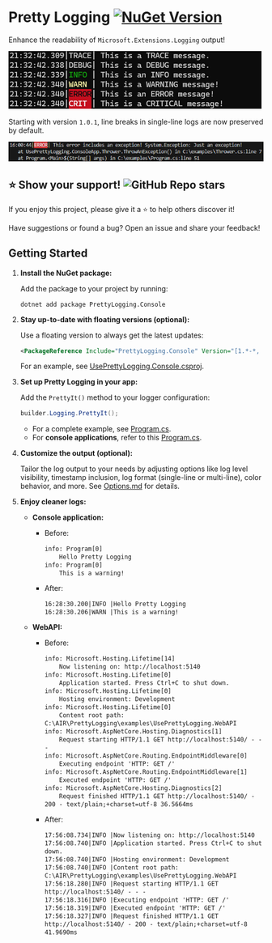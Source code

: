 # Pretty Logging [![NuGet Version](https://img.shields.io/nuget/vpre/PrettyLogging.Console?style=flat)](https://www.nuget.org/packages/PrettyLogging.Console)

Enhance the readability of `Microsoft.Extensions.Logging` output!

![Logging output example](https://raw.githubusercontent.com/xiaomi7732/PrettyLogging/main/docs/images/logging.png)

Starting with version `1.0.1`, line breaks in single-line logs are now preserved by default.

![Line break example](https://raw.githubusercontent.com/xiaomi7732/PrettyLogging/main/docs/images/line-breaker-message.png)

## ⭐ Show your support! ![GitHub Repo stars](https://img.shields.io/github/stars/xiaomi7732/PrettyLogging?style=plastic)

If you enjoy this project, please give it a ⭐️ to help others discover it!

Have suggestions or found a bug? Open an issue and share your feedback!

## Getting Started

1. **Install the NuGet package:**

    Add the package to your project by running:

    ```shell
    dotnet add package PrettyLogging.Console
    ```

1. **Stay up-to-date with floating versions (optional):**

    Use a floating version to always get the latest updates:

    ```xml
    <PackageReference Include="PrettyLogging.Console" Version="[1.*-*, 2.0)" />
    ```

    For an example, see [UsePrettyLogging.Console.csproj](https://github.com/xiaomi7732/PrettyLogging/blob/main/examples/UsePrettyLogging.Console/UsePrettyLogging.Console.csproj#L5).

1. **Set up Pretty Logging in your app:**

    Add the `PrettyIt()` method to your logger configuration:

    ```csharp
    builder.Logging.PrettyIt();
    ```

    - For a complete example, see [Program.cs](./examples/UsePrettyLogging.WebAPI/Program.cs).
    - For **console applications**, refer to this [Program.cs](examples/UsePrettyLogging.Console/Program.cs).

1. **Customize the output (optional):**

    Tailor the log output to your needs by adjusting options like log level visibility, timestamp inclusion, log format (single-line or multi-line), color behavior, and more. See [Options.md](docs/Options.md) for details.

1. **Enjoy cleaner logs:**

    - **Console application:**
        - Before:

            ```log
            info: Program[0]
                Hello Pretty Logging
            info: Program[0]
                This is a warning!
            ```

        - After:

            ```log
            16:28:30.200|INFO |Hello Pretty Logging
            16:28:30.206|WARN |This is a warning!
            ```

    - **WebAPI:**
        - Before:

            ```log
            info: Microsoft.Hosting.Lifetime[14]
                Now listening on: http://localhost:5140
            info: Microsoft.Hosting.Lifetime[0]
                Application started. Press Ctrl+C to shut down.
            info: Microsoft.Hosting.Lifetime[0]
                Hosting environment: Development
            info: Microsoft.Hosting.Lifetime[0]
                Content root path: C:\AIR\PrettyLogging\examples\UsePrettyLogging.WebAPI
            info: Microsoft.AspNetCore.Hosting.Diagnostics[1]
                Request starting HTTP/1.1 GET http://localhost:5140/ - - -
            info: Microsoft.AspNetCore.Routing.EndpointMiddleware[0]
                Executing endpoint 'HTTP: GET /'
            info: Microsoft.AspNetCore.Routing.EndpointMiddleware[1]
                Executed endpoint 'HTTP: GET /'
            info: Microsoft.AspNetCore.Hosting.Diagnostics[2]
                Request finished HTTP/1.1 GET http://localhost:5140/ - 200 - text/plain;+charset=utf-8 36.5664ms
            ```

        - After:

            ```log
            17:56:08.734|INFO |Now listening on: http://localhost:5140
            17:56:08.740|INFO |Application started. Press Ctrl+C to shut down.
            17:56:08.740|INFO |Hosting environment: Development
            17:56:08.740|INFO |Content root path: C:\AIR\PrettyLogging\examples\UsePrettyLogging.WebAPI
            17:56:18.280|INFO |Request starting HTTP/1.1 GET http://localhost:5140/ - - -
            17:56:18.316|INFO |Executing endpoint 'HTTP: GET /'
            17:56:18.319|INFO |Executed endpoint 'HTTP: GET /'
            17:56:18.327|INFO |Request finished HTTP/1.1 GET http://localhost:5140/ - 200 - text/plain;+charset=utf-8 41.9690ms
            ```
